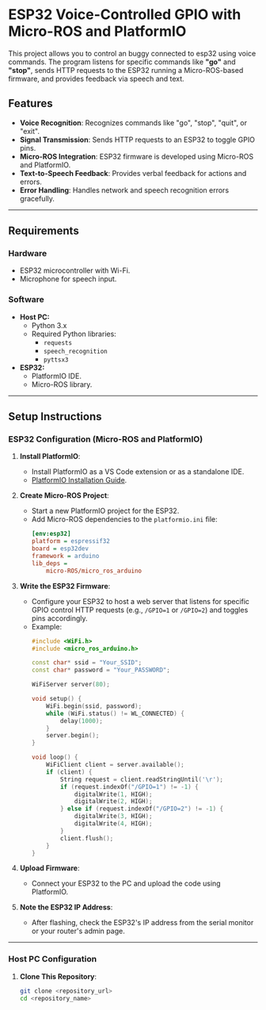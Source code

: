 # ESP32 Voice-Controlled GPIO with Micro-ROS and PlatformIO

This project allows you to control an buggy connected to esp32 using voice commands. The program listens for specific commands like **"go"** and **"stop"**, sends HTTP requests to the ESP32 running a Micro-ROS-based firmware, and provides feedback via speech and text.

## Features

- **Voice Recognition**: Recognizes commands like "go", "stop", "quit", or "exit".
- **Signal Transmission**: Sends HTTP requests to an ESP32 to toggle GPIO pins.
- **Micro-ROS Integration**: ESP32 firmware is developed using Micro-ROS and PlatformIO.
- **Text-to-Speech Feedback**: Provides verbal feedback for actions and errors.
- **Error Handling**: Handles network and speech recognition errors gracefully.

---

## Requirements

### Hardware
- ESP32 microcontroller with Wi-Fi.
- Microphone for speech input.

### Software
- **Host PC:**
  - Python 3.x
  - Required Python libraries:
    - `requests`
    - `speech_recognition`
    - `pyttsx3`
- **ESP32:**
  - PlatformIO IDE.
  - Micro-ROS library.

---

## Setup Instructions

### ESP32 Configuration (Micro-ROS and PlatformIO)
1. **Install PlatformIO**:
   - Install PlatformIO as a VS Code extension or as a standalone IDE.
   - [PlatformIO Installation Guide](https://platformio.org/install).

2. **Create Micro-ROS Project**:
   - Start a new PlatformIO project for the ESP32.
   - Add Micro-ROS dependencies to the `platformio.ini` file:
     ```ini
     [env:esp32]
     platform = espressif32
     board = esp32dev
     framework = arduino
     lib_deps =
         micro-ROS/micro_ros_arduino
     ```

3. **Write the ESP32 Firmware**:
   - Configure your ESP32 to host a web server that listens for specific GPIO control HTTP requests (e.g., `/GPIO=1` or `/GPIO=2`) and toggles pins accordingly.
   - Example:
     ```cpp
     #include <WiFi.h>
     #include <micro_ros_arduino.h>

     const char* ssid = "Your_SSID";
     const char* password = "Your_PASSWORD";

     WiFiServer server(80);

     void setup() {
         WiFi.begin(ssid, password);
         while (WiFi.status() != WL_CONNECTED) {
             delay(1000);
         }
         server.begin();
     }

     void loop() {
         WiFiClient client = server.available();
         if (client) {
             String request = client.readStringUntil('\r');
             if (request.indexOf("/GPIO=1") != -1) {
                 digitalWrite(1, HIGH);
                 digitalWrite(2, HIGH);
             } else if (request.indexOf("/GPIO=2") != -1) {
                 digitalWrite(3, HIGH);
                 digitalWrite(4, HIGH);
             }
             client.flush();
         }
     }
     ```

4. **Upload Firmware**:
   - Connect your ESP32 to the PC and upload the code using PlatformIO.

5. **Note the ESP32 IP Address**:
   - After flashing, check the ESP32's IP address from the serial monitor or your router's admin page.

---

### Host PC Configuration

1. **Clone This Repository**:
   ```bash
   git clone <repository_url>
   cd <repository_name>
